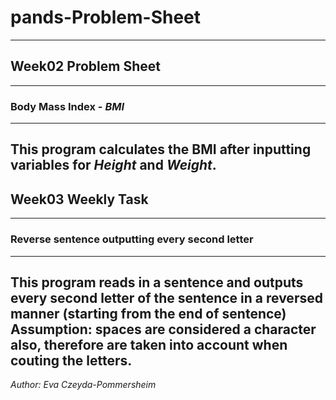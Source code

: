 # pands-Problem-Sheet
---
## Week02 Problem Sheet
---
### **Body Mass Index** - *BMI*
---
This program calculates the BMI after inputting variables for *Height* and *Weight*.
---
## Week03 Weekly Task
---
### **Reverse sentence outputting every second letter**
---
This program reads in a sentence and outputs every second letter of the sentence in a reversed manner (starting from the end of sentence)
Assumption: spaces are considered a character also, therefore are taken into account when couting the letters.
---
*Author: Eva Czeyda-Pommersheim*